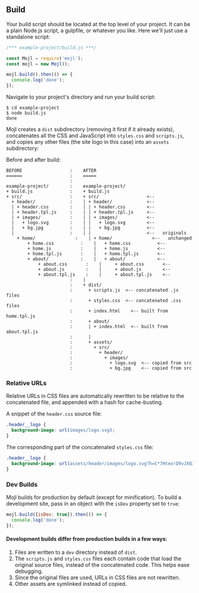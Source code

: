 ## Build

Your build script should be located at the top level of your project. It can be a plain Node.js script, a gulpfile, or whatever you like. Here we'll just use a standalone script:

```javascript
/*** example-project/build.js ***/

const Mojl = require('mojl');
const mojl = new Mojl();

mojl.build().then(() => {
  console.log('done');
});
```

Navigate to your project's directory and run your build script:
```console
$ cd example-project
$ node build.js
done
```

Mojl creates a `dist` subdirectory (removing it first if it already exists), concatenates all the CSS and JavaScript into `styles.css` and `scripts.js`, and copies any other files (the site logo in this case) into an `assets` subdirectory:

Before and after build:
```
BEFORE                  :    AFTER
======                  :    =====
                        :
example-project/        :    example-project/
+ build.js              :    + build.js
+ src/                  :    + src/                  <--
  + header/             :    | + header/             <--
  | + header.css        :    | | + header.css        <--
  | + header.tpl.js     :    | | + header.tpl.js     <--
  | + images/           :    | | + images/           <--
  |   + logo.svg        :    | |   + logo.svg        <--
  |   + bg.jpg          :    | |   + bg.jpg          <--
  |                     :    | |                     <--   originals
	+ home/               :    | + home/               <--   unchanged
		+ home.css          :    |   + home.css          <--
		+ home.js           :    |   + home.js           <--
		+ home.tpl.js       :    |   + home.tpl.js       <--
		+ about/            :    |   + about/            <--
			+ about.css       :    |     + about.css       <--
			+ about.js        :    |     + about.js        <--
			+ about.tpl.js    :    |     + about.tpl.js    <--
                        :    |
                        :    + dist/
                        :      + scripts.js  <-- concatenated .js files
                        :      + styles.css  <-- concatenated .css files
                        :      + index.html    <-- built from home.tpl.js
                        :      + about/
                        :      | + index.html  <-- built from about.tpl.js
                        :      |
                        :      + assets/
                        :        + src/
                        :          + header/
                        :            + images/
                        :              + logo.svg  <-- copied from src
                        :              + bg.jpg    <-- copied from src
```

### Relative URLs

Relative URLs in CSS files are automatically rewritten to be relative to the concatenated file, and appended with a hash for cache-busting.

A snippet of the `header.css` source file:
```css
.header__logo {
  background-image: url(images/logo.svg);
}
```

The corresponding part of the concatenated `styles.css` file:
```css
.header__logo {
  background-image: url(assets/header/images/logo.svg?h=C*7Hteo!D9vJXQ3UfzxbwnXaijM~);
}
```

### Dev Builds

Mojl builds for production by default (except for minification). To build a development site, pass in an object with the `isDev` property set to `true`:

```javascript
mojl.build({isDev: true}).then(() => {
  console.log('done');
});
```

#### Development builds differ from production builds in a few ways:

1. Files are written to a `dev` directory instead of `dist`.
2. The `scripts.js` and `styles.css` files each contain code that load the original source files, instead of the concatenated code. This helps ease debugging.
3. Since the original files are used, URLs in CSS files are not rewritten.
4. Other assets are symlinked instead of copied.
